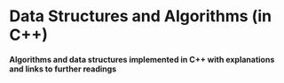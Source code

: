 # Data Structures and Algorithms (in C++)

<b> Algorithms and data structures implemented in C++ with explanations and links to further readings </b>


